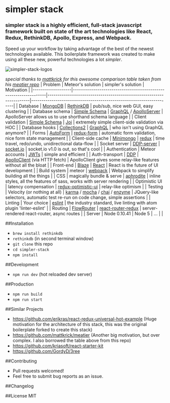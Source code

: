 # simpler stack
### simpler stack is a highly efficient, full-stack javascript framework built on state of the art technologies like React, Redux, RethinkDB, Apollo, Express, and Webpack.
Speed up your workflow by taking advantage of the best of the newest technologies available. This boilerplate framework was created to make using all these new, powerful technologies a lot *simpler*.

![simpler-stack-logos](https://cloud.githubusercontent.com/assets/14098106/17431491/7ecd18ba-5ab7-11e6-902a-253e39aa3e6a.png)

*special thanks to [mattkrick](https://github.com/mattkrick) for this awesome comparison table taken from his [meatier repo](https://github.com/mattkrick/meatier)*
| Problem           | Meteor's solution                                               | simpler's solution                                                         | Motivation                                                              |
|-------------------|-----------------------------------------------------------------|---------------------------------------------------------------------|---------------------------------------------------------------------|
| Database          | [MongoDB](https://www.mongodb.org/)                             | [RethinkDB](https://www.rethinkdb.com/)                             | pub/sub, nice web GUI, easy clustering                 |
| Database schema   | [Simple Schema](https://github.com/aldeed/meteor-simple-schema) | [GraphQL](https://github.com/graphql/graphql-js) / [ApolloServer](https://github.com/apollostack/apollo-server)                    | ApolloServer allows us to use shorthand schema language                        |
| Client validation | [Simple Schema](https://github.com/aldeed/meteor-simple-schema) | [Joi](https://github.com/hapijs/joi)                                | extremely simple client-side validation via HOC       |
| Database hooks    | [Collections2](https://github.com/aldeed/meteor-collection2)    | [GraphQL](https://github.com/graphql/graphql-js)                    | who isn't using GraphQL anymore?      |
| Forms             | [AutoForm](https://github.com/aldeed/meteor-autoform)           | [redux-form](https://github.com/erikras/redux-form)                 | automatic form validation, nice form state management        |
| Client-side cache | [Minimongo](https://www.meteor.com/mini-databases)              | [redux](http://redux.js.org/)                                       | time travel, redo/undo, unidirectional data-flow               |
| Socket server     | [DDP-server](https://www.meteor.com/ddp)                        | [socket.io](http://socket.io/)                        | socket.io v1.0 is out, so that's cool                        |
| Authentication    | Meteor accounts                                                 | [JWTs](https://jwt.io)                                              | simple and efficient                  |
| Auth-transport    | [DDP](https://www.meteor.com/ddp)                               | [ApolloClient](https://github.com/apollostack/apollo-client) (via HTTP fetch) | ApolloClient gives some relay-like features without all the bloat                                 |
| Front-end         | [Blaze](https://www.meteor.com/blaze)                           | [React](https://facebook.github.io/react/)                          | React is the future of UI development                     |
| Build system      | meteor                                                          | [webpack](https://webpack.github.io/)                               | Webpack to simplify building all the things                         |
| CSS               | magically bundle & serve                                        | [aphrodite](https://github.com/khan/aphrodite)           |  inline styles, all the features of sass, works with server rendering |
| Optimistic UI     | latency compensation                                            | [redux-optimistic-ui](https://github.com/mattkrick/redux-optimistic-ui)  | relay-like optimism                                         |
| Testing           | Velocity (or nothing at all)                                    | [karma](https://github.com/karma-runner/karma) / [mocha](https://github.com/mochajs/mocha) / [chai](https://github.com/chaijs/chai) / [enzyme](https://github.com/airbnb/enzyme)                          | JQuery-like selectors, automatic test re-run on code change, simple assertions         |
| Linting           | Your choice                                                     | [eslint](https://github.com/eslint/eslint)                              | the industry standard, live linting with atom plugin 'linter-eslint'                                          |
| Routing           | [FlowRouter](https://github.com/kadirahq/flow-router)           | [react-router-redux](https://github.com/reactjs/react-router-redux) | server-rendered react-router, async routes        |
| Server            | Node 0.10.41                                                    | Node 5                                                              | ...                                |                             |
 
##Installation
- `brew install rethinkdb`
- `rethinkdb` (in second terminal window)
- `git clone` this repo
- `cd simpler-stack`
- `npm install`

##Development
- `npm run dev` (hot reloaded dev server)

##Production
- `npm run build` 
- `npm run start`

##Similar Projects
 - https://github.com/erikras/react-redux-universal-hot-example (Huge motivation for the architecture of this stack, this was the original boilerplate forked to create this stack)
 - https://github.com/mattkrick/meatier (Another big motivation, but over complex. I also borrowed the table above from this repo)
 - https://github.com/kriasoft/react-starter-kit
 - https://github.com/GordyD/3ree

##Contributing
 - Pull requests welcomed!
 - Feel free to submit bug reports as an issue.

##Changelog
  
##License
MIT
